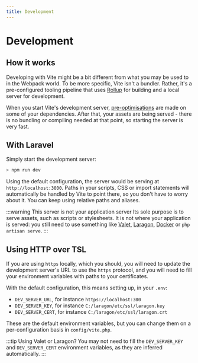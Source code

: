```yaml
---
title: Development
---
```


# Development

## How it works

Developing with Vite might be a bit different from what you may be used to in the Webpack world. To be more specific, Vite isn't a bundler. Rather, it's a pre-configured tooling pipeline that uses [Rollup](https://rollupjs.org/) for building and a local server for development.

When you start Vite's development server, [pre-optimisations](https://vitejs.dev/guide/dep-pre-bundling.html) are made on some of your dependencies. After that, your assets are being served - there is no bundling or compiling needed at that point, so starting the server is very fast.

## With Laravel

Simply start the development server:

```sh
> npm run dev
```

Using the default configuration, the server would be serving at `http://localhost:3000`.
Paths in your scripts, CSS or import statements will automatically be handled by Vite to point there, so you don't have to worry about it. You can keep using relative paths and aliases.

:::warning This server is not your application server
Its sole purpose is to serve assets, such as scripts or stylesheets. It is not where your application is served: you still need to use something like [Valet](https://laravel.com/docs/8.x/valet), [Laragon](https://laragon.org/), [Docker](https://www.docker.com/) or `php artisan serve`.
:::

## Using HTTP over TSL

If you are using `https` locally, which you should, you will need to update the development server's URL to use the `https` protocol, and you will need to fill your environment variables with paths to your certificates.

With the default configuration, this means setting up, in your `.env`:
- `DEV_SERVER_URL`, for instance `https://localhost:300`
- `DEV_SERVER_KEY`, for instance `C:/laragon/etc/ssl/laragon.key`
- `DEV_SERVER_CERT`, for instance `C:/laragon/etc/ssl/laragon.crt`

These are the default environment variables, but you can change them on a per-configuration basis in `config/vite.php`.

:::tip Using Valet or Laragon?
You may not need to fill the `DEV_SERVER_KEY` and `DEV_SERVER_CERT` environment variables, as they are inferred automatically.
:::
